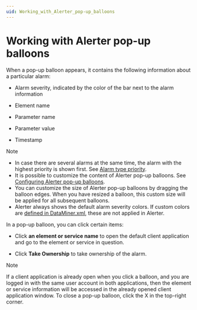 ```yaml
---
uid: Working_with_Alerter_pop-up_balloons
---
```


# Working with Alerter pop-up balloons

When a pop-up balloon appears, it contains the following information about a particular alarm:

- Alarm severity, indicated by the color of the bar next to the alarm information

- Element name

- Parameter name

- Parameter value

- Timestamp

> [!NOTE]
>
> - In case there are several alarms at the same time, the alarm with the highest priority is shown first. See [Alarm type priority](xref:Alarm_types#alarm-type-priority).
> - It is possible to customize the content of Alerter pop-up balloons. See [Configuring Alerter pop-up balloons](xref:Configuring_Alerter_popup_balloons).
> - You can customize the size of Alerter pop-up balloons by dragging the balloon edges. When you have resized a balloon, this custom size will be applied for all subsequent balloons.
> - Alerter always shows the default alarm severity colors. If custom colors are [defined in DataMiner.xml](xref:Changing_the_default_alarm_colors), these are not applied in Alerter.

In a pop-up balloon, you can click certain items:

- Click **an element or service name** to open the default client application and go to the element or service in question.

- Click **Take Ownership** to take ownership of the alarm.

> [!NOTE]
> If a client application is already open when you click a balloon, and you are logged in with the same user account in both applications, then the element or service information will be accessed in the already opened client application window. To close a pop-up balloon, click the X in the top-right corner.
